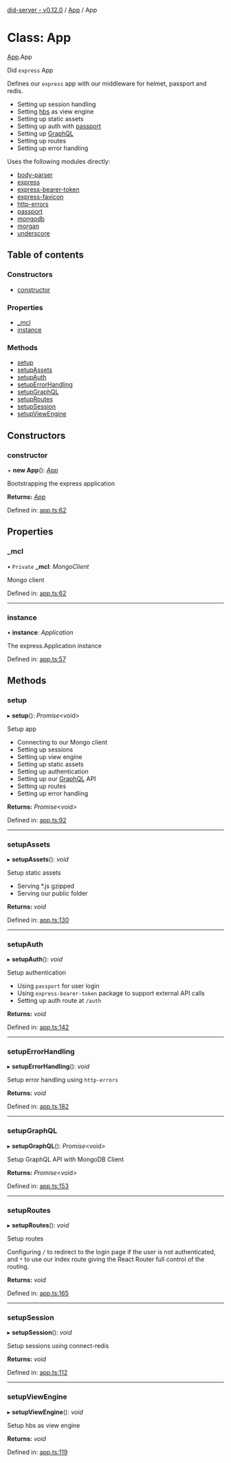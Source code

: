 [did-server - v0.12.0](../README.md) / [App](../modules/app.md) / App

# Class: App

[App](../modules/app.md).App

Did `express` App

Defines our `express` app with our middleware
for helmet, passport and redis.

- Setting up session handling
- Setting [hbs](https://www.npmjs.com/package/hbs) as view engine
- Setting up static assets
- Setting up auth with [passport](https://www.npmjs.com/package/passport)
- Setting up [GraphQL](https://graphql.org/)
- Setting up routes
- Setting up error handling

Uses the following modules directly:

* [body-parser](https://www.npmjs.com/package/body-parser)
* [express](https://www.npmjs.com/package/express)
* [express-bearer-token](https://www.npmjs.com/package/express-bearer-token)
* [express-favicon](https://www.npmjs.com/package/express-favicon)
* [http-errors](https://www.npmjs.com/package/http-errors)
* [passport](https://www.npmjs.com/package/passport)
* [mongodb](https://www.npmjs.com/package/mongodb)
* [morgan](https://www.npmjs.com/package/morgan)
* [underscore](https://www.npmjs.com/package/underscore)

## Table of contents

### Constructors

- [constructor](app.app-1.md#constructor)

### Properties

- [\_mcl](app.app-1.md#_mcl)
- [instance](app.app-1.md#instance)

### Methods

- [setup](app.app-1.md#setup)
- [setupAssets](app.app-1.md#setupassets)
- [setupAuth](app.app-1.md#setupauth)
- [setupErrorHandling](app.app-1.md#setuperrorhandling)
- [setupGraphQL](app.app-1.md#setupgraphql)
- [setupRoutes](app.app-1.md#setuproutes)
- [setupSession](app.app-1.md#setupsession)
- [setupViewEngine](app.app-1.md#setupviewengine)

## Constructors

### constructor

\+ **new App**(): [*App*](app.app-1.md)

Bootstrapping the express application

**Returns:** [*App*](app.app-1.md)

Defined in: [app.ts:62](https://github.com/Puzzlepart/did/blob/dev/server/app.ts#L62)

## Properties

### \_mcl

• `Private` **\_mcl**: *MongoClient*

Mongo client

Defined in: [app.ts:62](https://github.com/Puzzlepart/did/blob/dev/server/app.ts#L62)

___

### instance

• **instance**: *Application*

The express.Application instance

Defined in: [app.ts:57](https://github.com/Puzzlepart/did/blob/dev/server/app.ts#L57)

## Methods

### setup

▸ **setup**(): *Promise*<void\>

Setup app

* Connecting to our Mongo client
* Setting up sessions
* Setting up view engine
* Setting up static assets
* Setting up authentication
* Setting up our [GraphQL](https://graphql.org/) API
* Setting up routes
* Setting up error handling

**Returns:** *Promise*<void\>

Defined in: [app.ts:92](https://github.com/Puzzlepart/did/blob/dev/server/app.ts#L92)

___

### setupAssets

▸ **setupAssets**(): *void*

Setup static assets

* Serving *.js gzipped
* Serving our public folder

**Returns:** *void*

Defined in: [app.ts:130](https://github.com/Puzzlepart/did/blob/dev/server/app.ts#L130)

___

### setupAuth

▸ **setupAuth**(): *void*

Setup authentication

* Using `passport` for user login
* Using `express-bearer-token` package to support external API calls
* Setting up auth route at `/auth`

**Returns:** *void*

Defined in: [app.ts:142](https://github.com/Puzzlepart/did/blob/dev/server/app.ts#L142)

___

### setupErrorHandling

▸ **setupErrorHandling**(): *void*

Setup error handling using `http-errors`

**Returns:** *void*

Defined in: [app.ts:182](https://github.com/Puzzlepart/did/blob/dev/server/app.ts#L182)

___

### setupGraphQL

▸ **setupGraphQL**(): *Promise*<void\>

Setup GraphQL API with MongoDB Client

**Returns:** *Promise*<void\>

Defined in: [app.ts:153](https://github.com/Puzzlepart/did/blob/dev/server/app.ts#L153)

___

### setupRoutes

▸ **setupRoutes**(): *void*

Setup routes

Configuring `/` to redirect to the login page
if the user is not authenticated, and `*` to use
our index route giving the React Router full
control of the routing.

**Returns:** *void*

Defined in: [app.ts:165](https://github.com/Puzzlepart/did/blob/dev/server/app.ts#L165)

___

### setupSession

▸ **setupSession**(): *void*

Setup sessions using connect-redis

**Returns:** *void*

Defined in: [app.ts:112](https://github.com/Puzzlepart/did/blob/dev/server/app.ts#L112)

___

### setupViewEngine

▸ **setupViewEngine**(): *void*

Setup hbs as view engine

**Returns:** *void*

Defined in: [app.ts:119](https://github.com/Puzzlepart/did/blob/dev/server/app.ts#L119)

